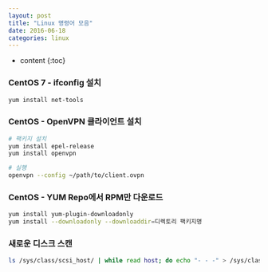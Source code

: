 ```yaml
---
layout: post
title: "Linux 명령어 모음"
date: 2016-06-18
categories: linux
---
```


* content
{:toc}

### CentOS 7 - ifconfig 설치

```bash
yum install net-tools
```

### CentOS - OpenVPN 클라이언트 설치

```bash
# 팩키지 설치
yum install epel-release
yum install openvpn

# 실행
openvpn --config ~/path/to/client.ovpn
```

### CentOS - YUM Repo에서 RPM만 다운로드

```bash
yum install yum-plugin-downloadonly
yum install --downloadonly --downloaddir=디렉토리 팩키지명
```

### 새로운 디스크 스캔

```bash
ls /sys/class/scsi_host/ | while read host; do echo "- - -" > /sys/class/scsi_host/$host/scan; done
```